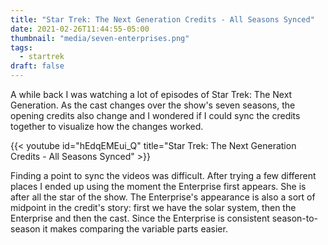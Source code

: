 ```yaml
---
title: "Star Trek: The Next Generation Credits - All Seasons Synced"
date: 2021-02-26T11:44:55-05:00
thumbnail: "media/seven-enterprises.png"
tags:
  - startrek
draft: false
---
```


A while back I was watching a lot of episodes of Star Trek: The Next Generation.
As the cast changes over the show's seven seasons, the opening credits also
change and I wondered if I could sync the credits together to visualize how the
changes worked.

{{< youtube id="hEdqEMEui_Q" title="Star Trek: The Next Generation Credits - All Seasons Synced" >}}

Finding a point to sync the videos was difficult. After trying a few different
places I ended up using the moment the Enterprise first appears. She is after all
the star of the show. The Enterprise's appearance is also a sort of midpoint in
the credit's story: first we have the solar system, then the Enterprise and then
the cast. Since the Enterprise is consistent season-to-season it makes comparing
the variable parts easier.
